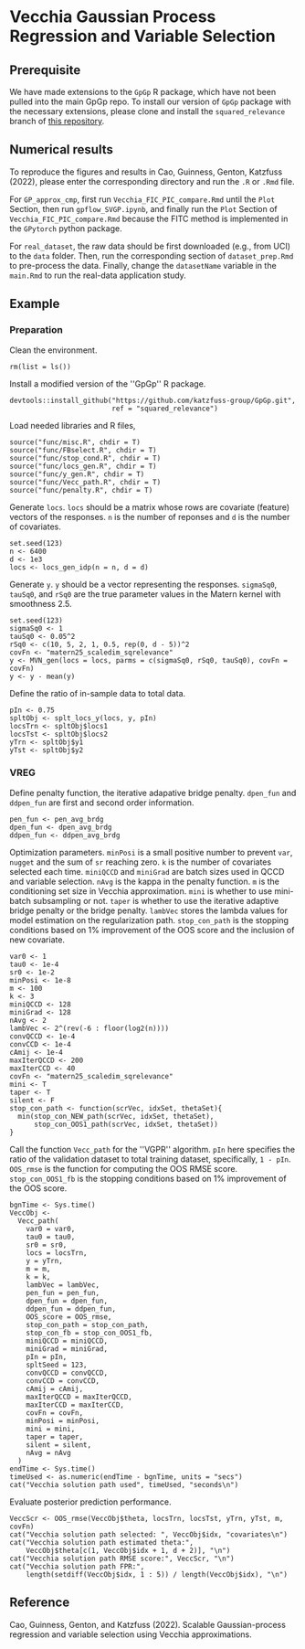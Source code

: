 # Vecchia Gaussian Process Regression and Variable Selection

## Prerequisite

We have made extensions to the `GpGp` R package, which have not been pulled into the main GpGp repo. To install our version of `GpGp` package with the necessary extensions, please clone and install the `squared_relevance` branch of [this repository](https://github.com/katzfuss-group/GpGp.git).

## Numerical results

To reproduce the figures and results in Cao, Guinness, Genton, Katzfuss (2022), please enter the corresponding directory and run the `.R` or `.Rmd` file. 

For `GP_approx_cmp`, first run `Vecchia_FIC_PIC_compare.Rmd` until the `Plot` Section, then run `gpflow_SVGP.ipynb`, and finally run the `Plot` Section of `Vecchia_FIC_PIC_compare.Rmd` because the FITC method is implemented in the `GPytorch` python package.

For `real_dataset`, the raw data should be first downloaded (e.g., from UCI) to the `data` folder. Then, run the corresponding section of `dataset_prep.Rmd` to pre-process the data. Finally, change the `datasetName` variable in the `main.Rmd` to run the real-data application study.


## Example

### Preparation

Clean the environment.
```{r clean environment}
rm(list = ls())
```

Install a modified version of the ''GpGp'' R package.
```{r install modified GpGp}
devtools::install_github("https://github.com/katzfuss-group/GpGp.git", 
                         ref = "squared_relevance")
```

Load needed libraries and R files,
```{r libraries and self-defined funcs}
source("func/misc.R", chdir = T)
source("func/FBselect.R", chdir = T)
source("func/stop_cond.R", chdir = T)
source("func/locs_gen.R", chdir = T)
source("func/y_gen.R", chdir = T)
source("func/Vecc_path.R", chdir = T)
source("func/penalty.R", chdir = T)
```

Generate `locs`. `locs` should be a matrix whose rows are covariate (feature) vectors of the responses. `n` is the number of reponses and `d` is the number of covariates.
```{r gen locs}
set.seed(123)
n <- 6400
d <- 1e3
locs <- locs_gen_idp(n = n, d = d)
```

Generate `y`. `y` should be a vector representing the responses.  `sigmaSq0`, `tauSq0`, and `rSq0` are the true parameter values in the Matern kernel with smoothness 2.5.
```{r gen y}
set.seed(123)
sigmaSq0 <- 1
tauSq0 <- 0.05^2
rSq0 <- c(10, 5, 2, 1, 0.5, rep(0, d - 5))^2
covFn <- "matern25_scaledim_sqrelevance"
y <- MVN_gen(locs = locs, parms = c(sigmaSq0, rSq0, tauSq0), covFn = covFn)
y <- y - mean(y)
```

Define the ratio of in-sample data to total data.
```{r in-sample ratio}
pIn <- 0.75
spltObj <- splt_locs_y(locs, y, pIn)
locsTrn <- spltObj$locs1
locsTst <- spltObj$locs2
yTrn <- spltObj$y1
yTst <- spltObj$y2
```

### VREG

Define penalty function, the iterative adapative bridge penalty. `dpen_fun` and `ddpen_fun` are first and second order information.
```{r pen func}
pen_fun <- pen_avg_brdg
dpen_fun <- dpen_avg_brdg
ddpen_fun <- ddpen_avg_brdg
```

Optimization parameters. `minPosi` is a small positive number to prevent `var`, `nugget` and the sum of `sr` reaching zero. `k` is the number of covariates selected each time. `miniQCCD` and `miniGrad` are batch sizes used in QCCD and variable selection. `nAvg` is the kappa in the penalty function. `m` is the conditioning set size in Vecchia approximation. `mini` is whether to use mini-batch subsampling or not. `taper` is whether to use the iterative adaptive bridge penalty or the bridge penalty. `lambVec` stores the lambda values for model estimation on the regularization path. `stop_con_path` is the stopping conditions based on 1% improvement of the OOS score and the inclusion of new covariate.
```{r some opt parms, eval = T}
var0 <- 1
tau0 <- 1e-4
sr0 <- 1e-2
minPosi <- 1e-8
m <- 100
k <- 3
miniQCCD <- 128
miniGrad <- 128
nAvg <- 2
lambVec <- 2^(rev(-6 : floor(log2(n))))
convQCCD <- 1e-4
convCCD <- 1e-4
cAmij <- 1e-4
maxIterQCCD <- 200
maxIterCCD <- 40
covFn <- "matern25_scaledim_sqrelevance"
mini <- T
taper <- T
silent <- F
stop_con_path <- function(scrVec, idxSet, thetaSet){
  min(stop_con_NEW_path(scrVec, idxSet, thetaSet), 
      stop_con_OOS1_path(scrVec, idxSet, thetaSet))
}
```

Call the function `Vecc_path` for the ''VGPR'' algorithm. `pIn` here specifies the ratio of the validation dataset to total training dataset, specifically, `1 - pIn`. `OOS_rmse` is the function for computing the OOS RMSE score. `stop_con_OOS1_fb` is the stopping conditions based on 1% improvement of the OOS score.
```{r Vecc_path parms est and var select}
bgnTime <- Sys.time()
VeccObj <-
  Vecc_path(
    var0 = var0,
    tau0 = tau0,
    sr0 = sr0,
    locs = locsTrn,
    y = yTrn,
    m = m,
    k = k,
    lambVec = lambVec,
    pen_fun = pen_fun,
    dpen_fun = dpen_fun,
    ddpen_fun = ddpen_fun,
    OOS_score = OOS_rmse,
    stop_con_path = stop_con_path,
    stop_con_fb = stop_con_OOS1_fb,
    miniQCCD = miniQCCD,
    miniGrad = miniGrad,
    pIn = pIn,
    spltSeed = 123,
    convQCCD = convQCCD,
    convCCD = convCCD,
    cAmij = cAmij,
    maxIterQCCD = maxIterQCCD,
    maxIterCCD = maxIterCCD,
    covFn = covFn,
    minPosi = minPosi,
    mini = mini,
    taper = taper,
    silent = silent,
    nAvg = nAvg
  )
endTime <- Sys.time()
timeUsed <- as.numeric(endTime - bgnTime, units = "secs")
cat("Vecchia solution path used", timeUsed, "seconds\n")
```

Evaluate posterior prediction performance.
```{r Vecc_path performance, eval = T}
VeccScr <- OOS_rmse(VeccObj$theta, locsTrn, locsTst, yTrn, yTst, m, covFn)
cat("Vecchia solution path selected: ", VeccObj$idx, "covariates\n")
cat("Vecchia solution path estimated theta:", 
    VeccObj$theta[c(1, VeccObj$idx + 1, d + 2)], "\n")
cat("Vecchia solution path RMSE score:", VeccScr, "\n")
cat("Vecchia solution path FPR:", 
    length(setdiff(VeccObj$idx, 1 : 5)) / length(VeccObj$idx), "\n")
```

## Reference
Cao, Guinness, Genton, and Katzfuss (2022). Scalable Gaussian-process regression and variable selection using Vecchia approximations. 
